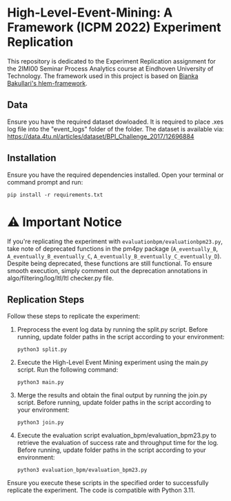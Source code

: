 # High-Level-Event-Mining: A Framework (ICPM 2022) Experiment Replication

This repository is dedicated to the Experiment Replication assignment for the 2IMI00 Seminar Process Analytics course at Eindhoven University of Technology. The framework used in this project is based on [Bianka Bakullari's hlem-framework](https://github.com/biankabakullari/hlem-framework/tree/main).

## Data 
Ensure you have the required dataset dowloaded. It is required to place .xes log file into the "event_logs" folder of the folder. The dataset is available via:
https://data.4tu.nl/articles/dataset/BPI_Challenge_2017/12696884

## Installation

Ensure you have the required dependencies installed. Open your terminal or command prompt and run:

```plaintext
pip install -r requirements.txt
```
# ⚠️ Important Notice

If you're replicating the experiment with `evaluationbpm/evaluationbpm23.py`, take note of deprecated functions in the pm4py package (`A_eventually_B`, `A_eventually_B_eventually_C`, `A_eventually_B_eventually_C_eventually_D`). Despite being deprecated, these functions are still functional. To ensure smooth execution, simply comment out the deprecation annotations in algo/filtering/log/ltl/ltl checker.py file. 

## Replication Steps

Follow these steps to replicate the experiment:

  1. Preprocess the event log data by running the split.py script. Before running, update folder paths in the script according to your environment:
     ```plaintext
     python3 split.py
     ```
  2. Execute the High-Level Event Mining experiment using the main.py script. Run the following command:
     ```plaintext
     python3 main.py
     ```
  3. Merge the results and obtain the final output by running the join.py script. Before running, update folder paths in the script according to your environment:
     ```plaintext
     python3 join.py
     ```
  4. Execute the evaluation script evaluation_bpm/evaluation_bpm23.py to retrieve the evaluation of success rate and throughput time for the log. Before running, update folder paths in the script according to your environment:
     ```plaintext
     python3 evaluation_bpm/evaluation_bpm23.py
     ```
Ensure you execute these scripts in the specified order to successfully replicate the experiment. The code is compatible with Python 3.11.
